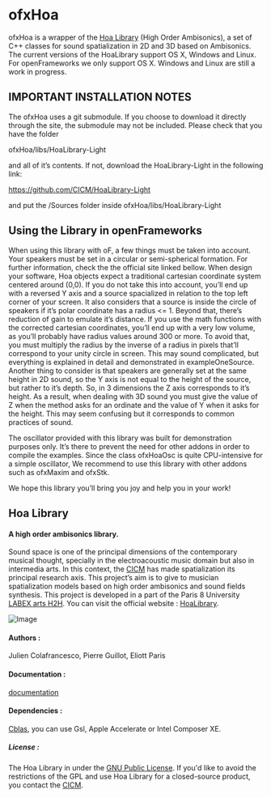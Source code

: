 ofxHoa
================

ofxHoa is a wrapper of the [Hoa Library](https://github.com/CICM/HoaLibrary-Light "Hoa Library") (High Order Ambisonics), a set of C++ classes for sound spatialization in 2D and 3D based on Ambisonics. The current versions of the HoaLibrary support OS X, Windows and Linux. For openFrameworks we only support OS X. Windows and Linux are still a work in progress.

## IMPORTANT INSTALLATION NOTES

The ofxHoa uses a git submodule. If you choose to download it directly through the site,
the submodule may not be included.
Please check that you have the folder 

ofxHoa/libs/HoaLibrary-Light

and all of it’s contents. If not, download the HoaLibrary-Light in the following link:

https://github.com/CICM/HoaLibrary-Light

and put the /Sources folder inside ofxHoa/libs/HoaLibrary-Light

## Using the Library in openFrameworks

When using this library with oF, a few things must be taken into account.
Your speakers must be set in a circular or semi-spherical formation. For further information, check the the official site linked bellow.
When design your software, Hoa objects expect a traditional cartesian coordinate system centered around (0,0). If you do not take this into account, you’ll end up with a reversed Y axis and a source spacialized in relation to the top left corner of your screen.
It also considers that a source is inside the circle of speakers if it’s polar coordinate has a radius <= 1. Beyond that, there’s reduction of gain to emulate it’s distance.
If you use the math functions with the corrected cartesian coordinates, you’ll end up with a very low volume, as you’ll probably have radius values around 300 or more.
To avoid that, you must multiply the radius by the inverse of a radius in pixels that’ll correspond to your unity circle in screen. This may sound complicated, but everything is explained in detail and demonstrated in exampleOneSource.
Another thing to consider is that speakers are generally set at the same height in 2D sound, so the Y axis is not equal to the height of the source, but rather to it’s depth. 
So, in 3 dimensions the Z axis corresponds to it’s height. As a result, when dealing with 3D sound you must give the value of Z when the method asks for an ordinate and the value of Y when it asks for the height. This may seem confusing but it corresponds to common practices of sound.

The oscillator provided with this library was built for demonstration purposes only. It’s there to prevent the need for other addons in order to compile the examples.
Since the class ofxHoaOsc is quite CPU-intensive for a simple oscillator, We recommend to use this library with other addons such as ofxMaxim and ofxStk.

We hope this library you’ll bring you joy and help you in your work!

## Hoa Library 

#### A high order ambisonics library.

Sound space is one of the principal dimensions of the contemporary musical thought, specially in the electroacoustic music domain but also in intermedia arts. In this context, the <a title="CICM" href="http://cicm.mshparisnord.org/" target="_blank">CICM</a> has made spatialization its principal research axis. This project&#8217;s aim is to give to musician spatialization models based on high order ambisonics and sound fields synthesis. This project is developed in a part of the Paris 8 University <a title="CICM" href="http://www.labex-arts-h2h.fr/" target="_blank">LABEX arts H2H</a>. You can visit the official website : <a href="http://www.mshparisnord.fr/hoalibrary/" target="_blank"> HoaLibrary</a>.

![Image](https://raw.github.com/CICM/HoaLibrary/master/Ressources/hoa-icon.png "Hoa-Icon")

#### Authors :

Julien Colafrancesco, Pierre Guillot, Eliott Paris

#### Documentation :

<a title="Documentation" href="http://cicm.github.io/HoaLibrary/">documentation</a>

#### Dependencies : 

<a title="Cblas" href="http://www.netlib.org/clapack/cblas/" target="_blank">Cblas</a>, you can use Gsl, Apple Accelerate or Intel Composer XE.

##### License : 

The Hoa Library in under the <a title="GNU" href="http://www.gnu.org/copyleft/gpl.html" target="_blank">GNU Public License</a>. If you'd like to avoid the restrictions of the GPL and use Hoa Library for a closed-source product, you contact the <a title="CICM" href="http://cicm.mshparisnord.org/" target="_blank">CICM</a>.


